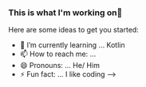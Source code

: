 ### This is what I'm working on👋



Here are some ideas to get you started:

- 🌱 I’m currently learning ... Kotlin
- 📫 How to reach me: ...
- 😄 Pronouns: ... He/ Him
- ⚡ Fun fact: ... I like coding
-->
